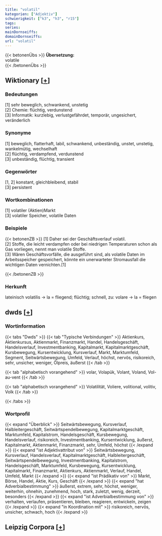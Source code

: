 ```yaml
---
title: "volatil"
kategorien: ["Adjektiv"]
schwierigkeit: ["k3", "h3", "r15"]
tags:
series:
mainDornseiffs:
domainDornseiffs:
url: "volatil"
---
```


{{< betonenÜbs >}}
**Übersetzung:**  
volatile  
{{< /betonenÜbs >}}

## Wiktionary [[+](https://de.wiktionary.org/wiki/volatil)]

### Bedeutungen
[1] sehr beweglich, schwankend, unstetig  
[2] Chemie: flüchtig, verdunstend  
[3] Informatik: kurzlebig, verlustgefährdet, temporär, ungesichert, veränderlich  

### Synonyme
[1] beweglich, flatterhaft, labil, schwankend, unbeständig, unstet, unstetig, wankelmütig, wechselhaft  
[2] flüchtig, verdampfend, verdunstend  
[3] unbeständig, flüchtig, transient  

### Gegenwörter
[1, 2] konstant, gleichbleibend, stabil  
[3] persistent  

### Wortkombinationen
[1] volatiler (Aktien)Markt  
[3] volatiler Speicher, volatile Daten  

### Beispiele
{{< betonenZB >}}
[1] Daher sei der Geschäftsverlauf volatil.  
[2] Stoffe, die leicht verdampfen oder bei niedrigen Temperaturen schon als Gas vorliegen, nennt man volatile Stoffe.  
[3] Wären Geschäftsvorfälle, die ausgeführt sind, als volatile Daten im Arbeitsspeicher gespeichert, könnte ein unerwarteter Stromausfall die wichtigen Daten vernichten.[1]  

{{< /betonenZB >}}
### Herkunft
lateinisch volatilis → la = fliegend; flüchtig; schnell, zu: volare → la = fliegen  



## dwds [[+](https://www.dwds.de/wb/volatil)]

### Wortinformation
{{< tabs "Dwds" >}}
{{< tab "Typische Verbindungen" >}}
Aktienkurs, Aktienkursus, Aktienmarkt, Finanzmarkt, Handel, Handelsgeschäft, Handelsverlauf, Investmentbanking, Kapitalmarkt, Kapitalmarktgeschäft, Kursbewegung, Kursentwicklung, Kursverlauf, Markt, Marktumfeld, Segment, Seitwärtsbewegung, Umfeld, Verlauf, höchst, nervös, risikoreich, sehr, unsicher, weniger, Ölpreis, äußerst
{{< /tab >}}

{{< tab "alphabetisch vorangehend" >}}
volar, Volapük, Volant, Voland, Vol-au-vent
{{< /tab >}}

{{< tab "alphabetisch vorangehend" >}}
Volatilität, Voliere, volitional, volitiv, Volk
{{< /tab >}}

{{< /tabs >}}

### Wortprofil
{{< expand "Überblick" >}} Seitwärtsbewegung, Kursverlauf, Halbleitergeschäft, Seitwärtspendelbewegung, Kapitalmarktgeschäft, Marktumfeld, Kapitalstrom, Handelsgeschäft, Kursbewegung, Handelsverlauf, risikoreich, Investmentbanking, Kursentwicklung, äußerst, Kapitalmarkt, Aktienmarkt, Finanzmarkt, sehr, Umfeld, höchst {{< /expand >}}
{{< expand "ist Adjektivattribut von" >}} Seitwärtsbewegung, Kursverlauf, Handelsverlauf, Kapitalmarktgeschäft, Halbleitergeschäft, Seitwärtspendelbewegung, Investmentbanking, Kapitalstrom, Handelsgeschäft, Marktumfeld, Kursbewegung, Kursentwicklung, Kapitalmarkt, Finanzmarkt, Aktienkurs, Aktienmarkt, Verlauf, Handel, Umfeld, Markt {{< /expand >}}
{{< expand "ist Prädikativ von" >}} Markt, Börse, Handel, Aktie, Kurs, Geschäft {{< /expand >}}
{{< expand "hat Adverbialbestimmung" >}} äußerst, extrem, sehr, höchst, weniger, weiterhin, ohnehin, zunehmend, hoch, stark, zuletzt, wenig, derzeit, besonders {{< /expand >}}
{{< expand "ist Adverbialbestimmung von" >}} verhalten, verlaufen, präsentieren, bleiben, reagieren, entwickeln, zeigen {{< /expand >}}
{{< expand "in Koordination mit" >}} risikoreich, nervös, unsicher, schwach, hoch {{< /expand >}}

## Leipzig Corpora [[+](https://corpora.uni-leipzig.de/en/res?word=volatil&corpusId=deu_newscrawl-public_2018)]

